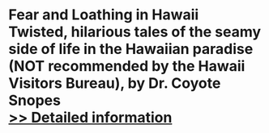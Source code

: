 # Fear and Loathing in Hawaii<br />Twisted, hilarious tales of the seamy side of life in the Hawaiian paradise (NOT recommended by the Hawaii Visitors Bureau), by Dr. Coyote Snopes<br />[>> Detailed information](https://secure.shareit.com/shareit/product.html?productid=300876696&affiliateid=200057808)